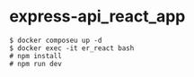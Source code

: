 # express-api_react_app


```
$ docker composeu up -d
$ docker exec -it er_react bash
# npm install
# npm run dev
```